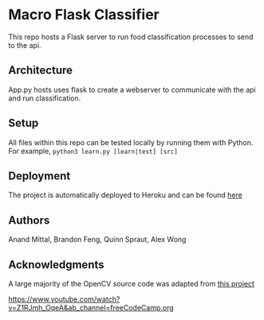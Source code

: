 # Macro Flask Classifier

This repo hosts a Flask server to run food classification processes to send to the api.

## Architecture

App.py hosts uses flask to create a webserver to communicate with the api and run classification.

## Setup

All files within this repo can be tested locally by running them with Python. For example, `python3 learn.py [learn|test] [src]`

## Deployment

The project is automatically deployed to Heroku and can be found [here](https://macroclassifier.herokuapp.com/)

## Authors

Anand Mittal, Brandon Feng, Quinn Spraut, Alex Wong

## Acknowledgments

A large majority of the OpenCV source code was adapted from [this project](https://github.com/meghanamreddy/Calorie-estimation-from-food-images-OpenCV)

https://www.youtube.com/watch?v=Z1RJmh_OqeA&ab_channel=freeCodeCamp.org
